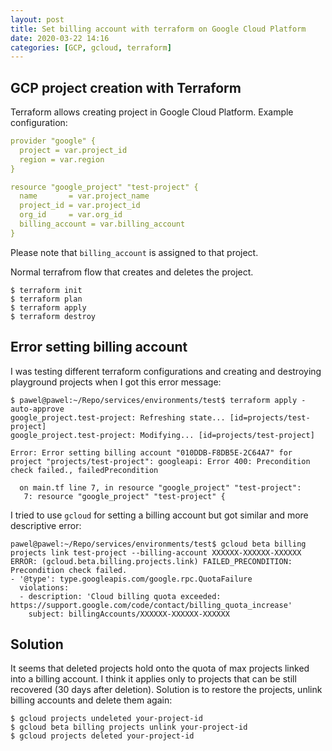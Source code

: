 ```yaml
---
layout: post
title: Set billing account with terraform on Google Cloud Platform
date: 2020-03-22 14:16
categories: [GCP, gcloud, terraform]
---
```


## GCP project creation with Terraform

Terraform allows creating project in Google Cloud Platform. Example configuration:

```yaml
provider "google" {
  project = var.project_id
  region = var.region
}

resource "google_project" "test-project" {
  name       = var.project_name
  project_id = var.project_id
  org_id     = var.org_id
  billing_account = var.billing_account
}

```

Please note that `billing_account` is assigned to that project.

Normal terrafrom flow that creates and deletes the project.

```shell
$ terraform init
$ terraform plan
$ terraform apply
$ terraform destroy
```

## Error setting billing account


I was testing different terraform configurations and creating and destroying playground projects when I got this error message:

```shell
$ pawel@pawel:~/Repo/services/environments/test$ terraform apply -auto-approve
google_project.test-project: Refreshing state... [id=projects/test-project]
google_project.test-project: Modifying... [id=projects/test-project]

Error: Error setting billing account "010DDB-F8DB5E-2C64A7" for project "projects/test-project": googleapi: Error 400: Precondition check failed., failedPrecondition

  on main.tf line 7, in resource "google_project" "test-project":
   7: resource "google_project" "test-project" {
```

I tried to use `gcloud` for setting a billing account but got similar and more descriptive error:


```
pawel@pawel:~/Repo/services/environments/test$ gcloud beta billing projects link test-project --billing-account XXXXXX-XXXXXX-XXXXXX
ERROR: (gcloud.beta.billing.projects.link) FAILED_PRECONDITION: Precondition check failed.
- '@type': type.googleapis.com/google.rpc.QuotaFailure
  violations:
  - description: 'Cloud billing quota exceeded: https://support.google.com/code/contact/billing_quota_increase'
    subject: billingAccounts/XXXXXX-XXXXXX-XXXXXX
```


## Solution

It seems that deleted projects hold onto the quota of max projects linked into a billing account.
I think it applies only to projects that can be still recovered (30 days after deletion).
Solution is to restore the projects, unlink billing accounts and delete them again:

```shell
$ gcloud projects undeleted your-project-id
$ gcloud beta billing projects unlink your-project-id
$ gcloud projects deleted your-project-id
```
